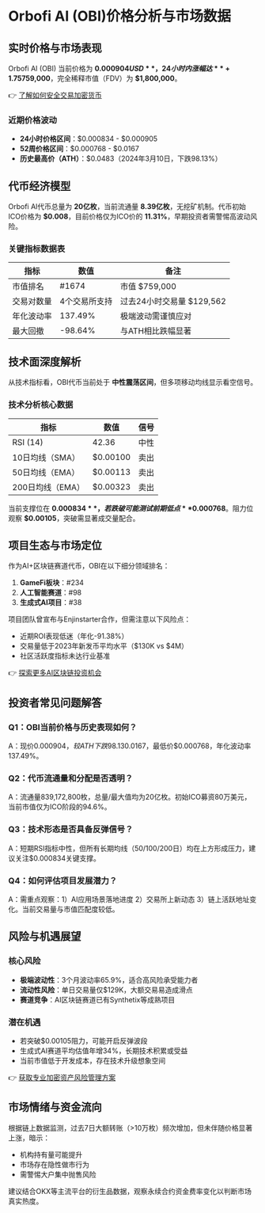 # Orbofi AI (OBI)价格分析与市场数据

## 实时价格与市场表现
Orbofi AI (OBI) 当前价格为 **$0.000904 USD**，24小时内涨幅达 **+1.75%**。代币市值排名 **#1674**，流通市值 **$759,000**，完全稀释市值（FDV）为 **$1,800,000**。  

👉 [了解如何安全交易加密货币](https://bit.ly/okx_welcome)  

### 近期价格波动
- **24小时价格区间**：$0.000834 - $0.000905  
- **52周价格区间**：$0.000768 - $0.0167  
- **历史最高价（ATH）**：$0.0483（2024年3月10日，下跌98.13%）  

## 代币经济模型
Orbofi AI代币总量为 **20亿枚**，当前流通量 **8.39亿枚**，无挖矿机制。代币初始ICO价格为 **$0.008**，目前价格仅为ICO价的 **11.31%**，早期投资者需警惕高波动风险。  

### 关键指标数据表
| 指标                | 数值                  | 备注                     |
|---------------------|-----------------------|--------------------------|
| 市值排名            | #1674                 | 市值 $759,000            |
| 交易对数量          | 4个交易所支持         | 过去24小时交易量 $129,562 |
| 年化波动率          | 137.49%               | 极端波动需谨慎应对       |
| 最大回撤            | -98.64%               | 与ATH相比跌幅显著        |

## 技术面深度解析
从技术指标看，OBI代币当前处于 **中性震荡区间**，但多项移动均线显示看空信号。  

### 技术分析核心数据
| 指标                | 数值       | 信号   |
|---------------------|------------|--------|
| RSI (14)            | 42.36      | 中性   |
| 10日均线（SMA）     | $0.00100   | 卖出   |
| 50日均线（EMA）     | $0.00113   | 卖出   |
| 200日均线（EMA）    | $0.00323   | 卖出   |

当前支撑位在 **$0.000834**，若跌破可能测试前期低点 **$0.000768**。阻力位观察 **$0.00105**，突破需显著成交量配合。

## 项目生态与市场定位
作为AI+区块链赛道代币，OBI在以下细分领域排名：
1. **GameFi板块**：#234  
2. **人工智能赛道**：#98  
3. **生成式AI项目**：#38  

项目团队曾宣布与Enjinstarter合作，但需注意以下风险点：
- 近期ROI表现低迷（年化-91.38%）
- 交易量低于2023年新发币平均水平（$130K vs $4M）
- 社区活跃度指标未达行业基准

👉 [探索更多AI区块链投资机会](https://bit.ly/okx_welcome)  

## 投资者常见问题解答
### Q1：OBI当前价格与历史表现如何？
A：现价$0.000904，较ATH下跌98.13%。过去一年内最高价$0.0167，最低价$0.000768，年化波动率137.49%。

### Q2：代币流通量和分配是否透明？
A：流通量839,172,800枚，总量/最大值均为20亿枚。初始ICO募资80万美元，当前市值仅为ICO阶段的94.6%。

### Q3：技术形态是否具备反弹信号？
A：短期RSI指标中性，但所有长期均线（50/100/200日）均在上方形成压力，建议关注$0.000834关键支撑。

### Q4：如何评估项目发展潜力？
A：需重点观察：1）AI应用场景落地进度 2）交易所上新动态 3）链上活跃地址变化。当前交易量与市值匹配度较低。

## 风险与机遇展望
### 核心风险
- **极端波动性**：3个月波动率65.9%，适合高风险承受能力者
- **流动性风险**：单日交易量仅$129K，大额交易易造成滑点
- **赛道竞争**：AI区块链赛道已有Synthetix等成熟项目

### 潜在机遇
- 若突破$0.00105阻力，可能开启反弹波段
- 生成式AI赛道平均估值年增34%，长期技术积累或受益
- 当前市值低于开发成本，存在技术升级想象空间

👉 [获取专业加密资产风险管理方案](https://bit.ly/okx_welcome)  

## 市场情绪与资金流向
根据链上数据监测，过去7日大额转账（>10万枚）频次增加，但未伴随价格显著上涨，暗示：
- 机构持有量可能提升
- 市场存在隐性做市行为
- 需警惕大户集中抛售风险

建议结合OKX等主流平台的衍生品数据，观察永续合约资金费率变化以判断市场真实热度。